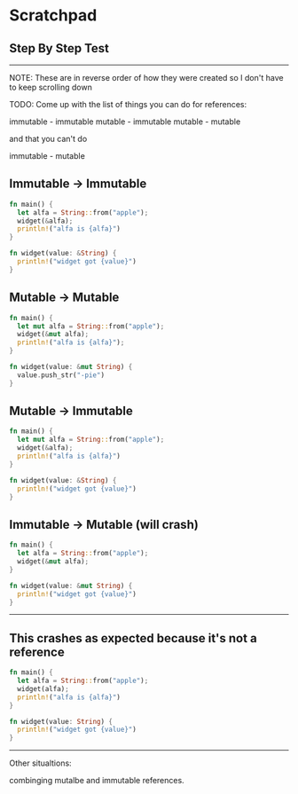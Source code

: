 # Scratchpad

## Step By Step Test

<script>
let alfa_step = 0;

const renderCode = (code, lines) => {
  document.createElement("div");
  console.log('here');
  // const loc = document.getElementById('source-code');
  const loc = window['source-code'];
  console.log(loc);
}

const alfa_text = [
  `<p>The first thing to put in palce is our <code>main()</code>
  function wrapper</p>`,
  `<p>Next we create our <code>alfa</code> varaible and bind
  the <code>String</code> value of &quot;apple&quot;</p>`,
  `<p>Finally, we print out the value of the variable with 
  <code>println!()</code>`
]

const alfa_code = `fn main() {
  let alfa = String::from("apple");
  println!("alfa is {alfa}");
}`.split("\n");

const alfa_lines = [
  [0, 3], [0, 1, 3], [0, 1, 2, 3]
]

const goToPrevious = () => {
  if (alfa_step > 0) {
    alfa_step -= 1
    updateStepByStep(alfa_step)
  }
}

const goToNext = () => {
  if (alfa_step < alfa_lines.length - 1) {
    alfa_step += 1
    updateStepByStep(alfa_step)
  }
}

const updateStepByStep = (lines_index) => {
  const outputLines = [];
  for (let line_id in alfa_lines[lines_index]) {
    outputLines.push(alfa_code[alfa_lines[lines_index][line_id]])
  }
  window.stepByStepCode.value = outputLines.join("\n")

  window.stepByStepText.innerHTML = alfa_text[lines_index]

  if (alfa_step > 0) {
    window.previousButton.innerHTML = "Previous"
  } else {
    window.previousButton.innerHTML = "&nbsp;&nbsp;----&nbsp;&nbsp;"
  }
  if (alfa_step < alfa_lines.length - 1) {
    window.nextButton.innerHTML = "Next"
  } else {
    window.nextButton.innerHTML = "&nbsp;--&nbsp;"
  }
}


const setupStepByStep = () => {

  const outputLines = [];
  for (let indx in alfa_lines[0]) {
    outputLines.push(alfa_code[alfa_lines[0][indx]])
  }

  const stepByStepCodeEl = document.createElement("textarea")
  stepByStepCodeEl.id = `stepByStepCode`
  stepByStepCodeEl.cols = 70
  stepByStepCodeEl.value = outputLines.join("\n");

  const stepByStepButtonEl = document.createElement("div")
  stepByStepButtonEl.innerHTML = `<button id="previousButton">&nbsp;&nbsp;----&nbsp;&nbsp;</button>
  <button id="nextButton">Next</button>`

  const stepByStepTextEl = document.createElement("div")
  stepByStepTextEl.id = "stepByStepText"
  stepByStepTextEl.innerHTML = alfa_text[0]

  window["stepByStepDiv"].append(stepByStepCodeEl);
  window["stepByStepDiv"].append(stepByStepTextEl);
  window["stepByStepDiv"].append(stepByStepButtonEl);
  window["previousButton"].addEventListener("click", goToPrevious)
  window["nextButton"].addEventListener("click", goToNext)
  setStepByStepCodeRowCount()
}

const setStepByStepCodeRowCount = () => {
  window.stepByStepCode.rows = 1
  for (let lineIndex in alfa_lines) {
    if (window.stepByStepCode.rows < alfa_lines[lineIndex].length) {
      window.stepByStepCode.rows = alfa_lines[lineIndex].length
    }
  }
}

document.addEventListener("DOMContentLoaded", setupStepByStep);

</script>

<div id="stepByStepDiv"></div>

---

NOTE: These are in reverse order of how they were
created so I don't have to keep scrolling down

TODO: Come up with the list of things you can do
for references:

immutable - immutable
mutable - immutable
mutable - mutable

and that you can't do

immutable - mutable

## Immutable -> Immutable

```rust
fn main() {
  let alfa = String::from("apple");
  widget(&alfa);
  println!("alfa is {alfa}")
}

fn widget(value: &String) {
  println!("widget got {value}")
}
```

## Mutable -> Mutable

```rust
fn main() {
  let mut alfa = String::from("apple");
  widget(&mut alfa);
  println!("alfa is {alfa}");
}

fn widget(value: &mut String) {
  value.push_str("-pie")
}
```

## Mutable -> Immutable

```rust
fn main() {
  let mut alfa = String::from("apple");
  widget(&alfa);
  println!("alfa is {alfa}")
}

fn widget(value: &String) {
  println!("widget got {value}")
}
```

## Immutable -> Mutable (will crash)

```rust
fn main() {
  let alfa = String::from("apple");
  widget(&mut alfa);
}

fn widget(value: &mut String) {
  println!("widget got {value}")
}
```

---

## This crashes as expected because it's not a reference

```rust
fn main() {
  let alfa = String::from("apple");
  widget(alfa);
  println!("alfa is {alfa}")
}

fn widget(value: String) {
  println!("widget got {value}")
}
```

---

Other situaltions:

combinging mutalbe and immutable
references.
